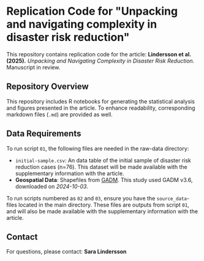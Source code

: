 # Replication Code for "Unpacking and navigating complexity in disaster risk reduction"
This repository contains replication code for the article:
__Lindersson et al. (2025).__ _Unpacking and Navigating Complexity in Disaster Risk Reduction._ Manuscript in review.

## Repository Overview
This repository includes R notebooks for generating the statistical analysis and figures presented in the article. To enhance readability, corresponding markdown files (`.md`) are provided as well.

## Data Requirements
To run script `01`, the following files are needed in the raw-data directory: 
+ `initial-sample.csv`: An data table of the initial sample of disaster risk reduction cases (n=76). This dataset will be made available with the supplementary information with the article.
+ __Geospatial Data__: Shapefiles from [GADM](https://gadm.org/). This study used GADM v3.6, downloaded on _2024-10-03_.

To run scripts numbered as `02` and `03`, ensure you have the `source_data`-files located in the main directory. These files are outputs from script `01`, and will also be made available with the supplementary information with the article.

## Contact
For questions, please contact: __Sara Lindersson__
